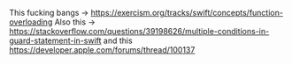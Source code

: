 This fucking bangs -> https://exercism.org/tracks/swift/concepts/function-overloading
Also this -> https://stackoverflow.com/questions/39198626/multiple-conditions-in-guard-statement-in-swift and this https://developer.apple.com/forums/thread/100137

